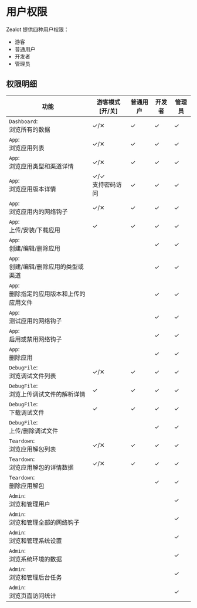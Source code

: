 # 用户权限

Zealot 提供四种用户权限：

- 游客
- 普通用户
- 开发者
- 管理员

## 权限明细

功能 | 游客模式[开/关] | 普通用户 | 开发者 | 管理员
---|---|---|---|---
`Dashboard`:<br />浏览所有的数据 | ✓/✕ | ✓ | ✓ | ✓
`App`:<br />浏览应用列表 | ✓/✕ | ✓ | ✓ | ✓
`App`:<br />浏览应用类型和渠道详情 | ✓/✕ | ✓ | ✓ | ✓
`App`:<br />浏览应用版本详情 | ✓/✓ <br />支持密码访问 | ✓ | ✓ | ✓
`App`:<br />浏览应用内的网络钩子 | ✓/✕ | ✓ | ✓ | ✓
`App`:<br />上传/安装/下载应用 | ✓ | ✓ | ✓ | ✓
`App`:<br />创建/编辑/删除应用 |  |  | ✓ | ✓
`App`:<br />创建/编辑/删除应用的类型或渠道 |  |  | ✓ | ✓
`App`:<br />删除指定的应用版本和上传的应用文件 |  |  | ✓ | ✓
`App`:<br />测试应用的网络钩子 |  |  | ✓ | ✓
`App`:<br />启用或禁用网络钩子 |  |  | ✓ | ✓
`App`:<br />删除应用 |  |  | ✓ | ✓
`DebugFile`:<br />浏览调试文件列表 | ✓/✕ | ✓ | ✓ | ✓
`DebugFile`:<br />浏览上传调试文件的解析详情 | ✓ | ✓ | ✓ | ✓
`DebugFile`:<br />下载调试文件 | ✓ | ✓ | ✓ | ✓
`DebugFile`:<br />上传/删除调试文件 |  |  | ✓ | ✓
`Teardown`:<br />浏览应用解包列表 | ✓/✕ | ✓ | ✓ | ✓
`Teardown`:<br />浏览应用解包的详情数据 | ✓/✕ | ✓ | ✓ | ✓
`Teardown`:<br />删除应用解包 |  |  | ✓ | ✓
`Admin`:<br />浏览和管理用户 |  |  |  | ✓
`Admin`:<br />浏览和管理全部的网络钩子 |  |  |  | ✓
`Admin`:<br />浏览和管理系统设置 |  |  |  | ✓
`Admin`:<br />浏览系统环境的数据 |  |  |  | ✓
`Admin`:<br />浏览和管理后台任务 |  |  |  | ✓
`Admin`:<br />浏览页面访问统计 |  |  |  | ✓

